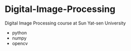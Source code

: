 # Digital-Image-Processing
Digital Image Processing course at Sun Yat-sen University

- python
- numpy
- opencv